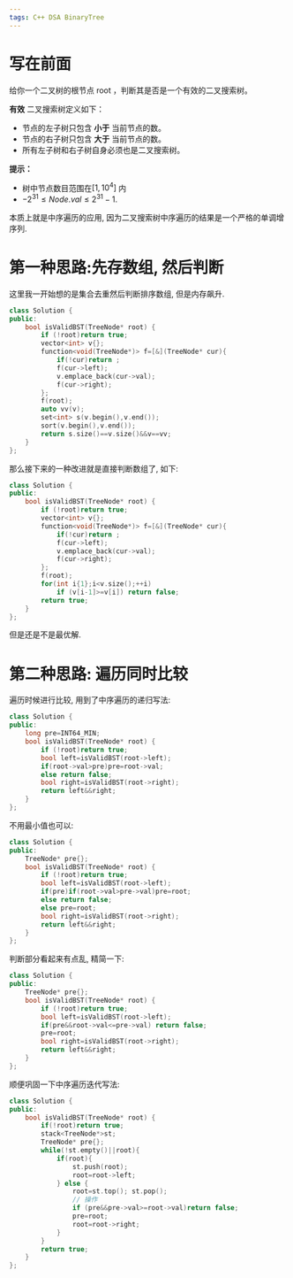 ```yaml
---
tags: C++ DSA BinaryTree
---
```


# 写在前面

给你一个二叉树的根节点 root ，判断其是否是一个有效的二叉搜索树。

**有效** 二叉搜索树定义如下：

-   节点的左子树只包含 **小于** 当前节点的数。
-   节点的右子树只包含 **大于** 当前节点的数。
-   所有左子树和右子树自身必须也是二叉搜索树。

**提示：**

-   树中节点数目范围在$[1, 10^4]$ 内
-   $-2^{31} \leq Node.val \leq 2^{31} - 1$.

本质上就是中序遍历的应用, 因为二叉搜索树中序遍历的结果是一个严格的单调增序列. 

# 第一种思路:先存数组, 然后判断

这里我一开始想的是集合去重然后判断排序数组, 但是内存飙升. 

```cpp
class Solution {
public:
    bool isValidBST(TreeNode* root) {
        if (!root)return true;
        vector<int> v{};
        function<void(TreeNode*)> f=[&](TreeNode* cur){
            if(!cur)return ;
            f(cur->left);
            v.emplace_back(cur->val);
            f(cur->right);
        };
        f(root);
        auto vv(v);
        set<int> s(v.begin(),v.end());
        sort(v.begin(),v.end());
        return s.size()==v.size()&&v==vv;
    }
};
```

那么接下来的一种改进就是直接判断数组了, 如下:

```cpp
class Solution {
public:
    bool isValidBST(TreeNode* root) {
        if (!root)return true;
        vector<int> v{};
        function<void(TreeNode*)> f=[&](TreeNode* cur){
            if(!cur)return ;
            f(cur->left);
            v.emplace_back(cur->val);
            f(cur->right);
        };
        f(root);
        for(int i{1};i<v.size();++i)
            if (v[i-1]>=v[i]) return false;
        return true;
    }
};
```

但是还是不是最优解. 

# 第二种思路: 遍历同时比较

遍历时候进行比较, 用到了中序遍历的递归写法:

```cpp
class Solution {
public:
    long pre=INT64_MIN;
    bool isValidBST(TreeNode* root) {
        if (!root)return true;
        bool left=isValidBST(root->left);
        if(root->val>pre)pre=root->val;
        else return false;
        bool right=isValidBST(root->right);
        return left&&right;
    }
};
```

不用最小值也可以:

```cpp
class Solution {
public:
    TreeNode* pre{};
    bool isValidBST(TreeNode* root) {
        if (!root)return true;
        bool left=isValidBST(root->left);
        if(pre)if(root->val>pre->val)pre=root;
        else return false;
        else pre=root;
        bool right=isValidBST(root->right);
        return left&&right;
    }
};
```

判断部分看起来有点乱, 精简一下:

```cpp
class Solution {
public:
    TreeNode* pre{};
    bool isValidBST(TreeNode* root) {
        if (!root)return true;
        bool left=isValidBST(root->left);
        if(pre&&root->val<=pre->val) return false;
        pre=root;
        bool right=isValidBST(root->right);
        return left&&right;
    }
};
```

顺便巩固一下中序遍历迭代写法:

```cpp
class Solution {
public:
    bool isValidBST(TreeNode* root) {
        if(!root)return true;
        stack<TreeNode*>st;
        TreeNode* pre{};
        while(!st.empty()||root){
            if(root){
                st.push(root);
                root=root->left;
            } else {
                root=st.top(); st.pop();
                // 操作
                if (pre&&pre->val>=root->val)return false;
                pre=root;
                root=root->right;
            }
        }
        return true;
    }
};
```

